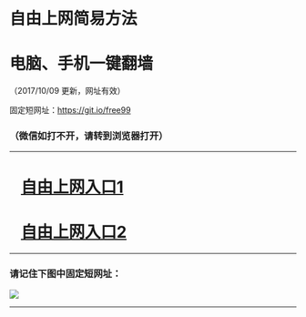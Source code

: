 ﻿# 自由上网简易方法

# 电脑、手机一键翻墙

（2017/10/09 更新，网址有效）

固定短网址：https://git.io/free99

### （微信如打不开，请转到浏览器打开）


***





# &nbsp;&nbsp; <a href="http://ft1578025171.fwq-tz-1001.info/fwqtz01.html?t=100900120224 " target="_blank">自由上网入口1</a>
# &nbsp;&nbsp; <a href="http://ft1339917783.fwq-tz-1002.info/fwqtz02.html?t=10090014885 " target="_blank">自由上网入口2</a>
***

### 请记住下图中固定短网址：

<img src="https://s3-us-west-2.amazonaws.com/fwq-1001/yjfq-20170905okok.png" /> 


***

